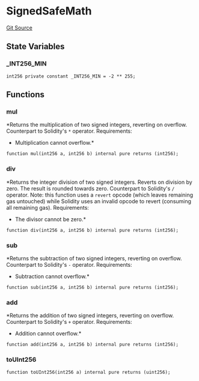 # SignedSafeMath
[Git Source](https://github.com/passer-byzhang/AMM2/blob/35665b73bd26a411359cdea57f5b80d779f9c16b/contracts/libraries/SignedSafeMath.sol)


## State Variables
### _INT256_MIN

```solidity
int256 private constant _INT256_MIN = -2 ** 255;
```


## Functions
### mul

*Returns the multiplication of two signed integers, reverting on
overflow.
Counterpart to Solidity's `*` operator.
Requirements:
- Multiplication cannot overflow.*


```solidity
function mul(int256 a, int256 b) internal pure returns (int256);
```

### div

*Returns the integer division of two signed integers. Reverts on
division by zero. The result is rounded towards zero.
Counterpart to Solidity's `/` operator. Note: this function uses a
`revert` opcode (which leaves remaining gas untouched) while Solidity
uses an invalid opcode to revert (consuming all remaining gas).
Requirements:
- The divisor cannot be zero.*


```solidity
function div(int256 a, int256 b) internal pure returns (int256);
```

### sub

*Returns the subtraction of two signed integers, reverting on
overflow.
Counterpart to Solidity's `-` operator.
Requirements:
- Subtraction cannot overflow.*


```solidity
function sub(int256 a, int256 b) internal pure returns (int256);
```

### add

*Returns the addition of two signed integers, reverting on
overflow.
Counterpart to Solidity's `+` operator.
Requirements:
- Addition cannot overflow.*


```solidity
function add(int256 a, int256 b) internal pure returns (int256);
```

### toUInt256


```solidity
function toUInt256(int256 a) internal pure returns (uint256);
```

